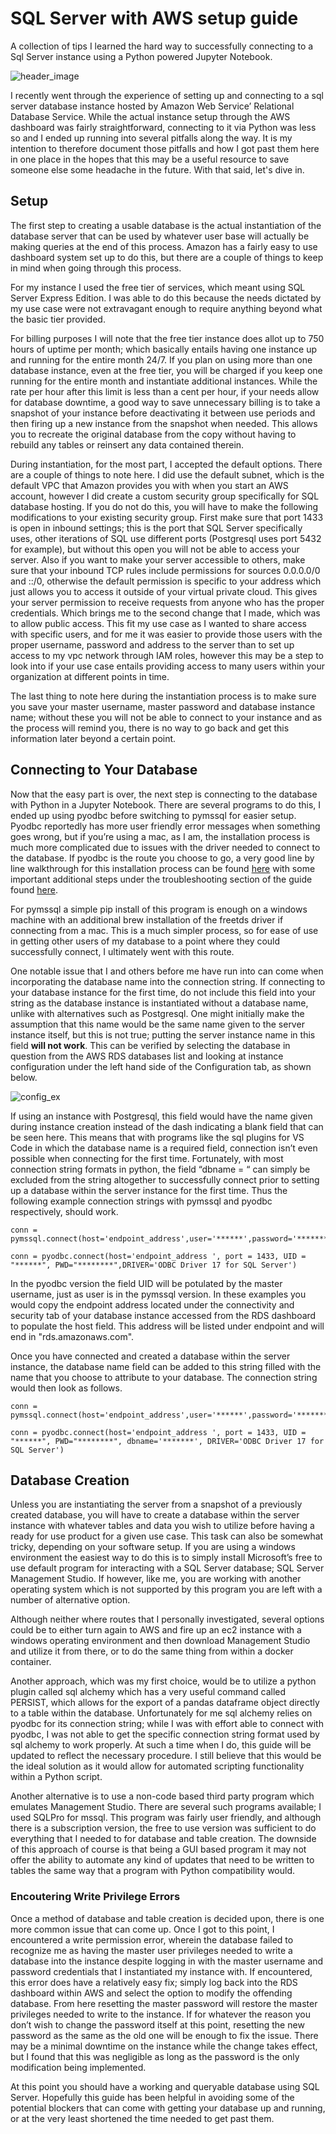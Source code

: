 # SQL Server with AWS setup guide
A collection of tips I learned the hard way to successfully connecting to a Sql Server instance using a Python powered Jupyter Notebook. 

![header_image](images/header1.jpg)

I recently went through the experience of setting up and connecting to a sql server database instance hosted by Amazon Web Service’ Relational Database Service. While the actual instance setup through the AWS dashboard was fairly straightforward, connecting to it via Python was less so and I ended up running into several pitfalls along the way. It is my intention to therefore document those pitfalls and how I got past them here in one place in the hopes that this may be a useful resource to save someone else some headache in the future. With that said, let's dive in.

## Setup

The first step to creating a usable database is the actual instantiation of the database server that can be used by whatever user base will actually be making queries at the end of this process. Amazon has a fairly easy to use dashboard system set up to do this, but there are a couple of things to keep in mind when going through this process. 

For my instance I used the free tier of services, which meant using SQL Server Express Edition. I was able to do this because the needs dictated by my use case were not extravagant enough to require anything beyond what the basic tier provided. 

For billing purposes I will note that the free tier instance does allot up to 750 hours of uptime per month; which basically entails having one instance up and running for the entire month 24/7. If you plan on using more than one database instance, even at the free tier, you will be charged if you keep one running for the entire month and instantiate additional instances. While the rate per hour after this limit is less than a cent per hour, if your needs allow for database downtime, a good way to save unnecessary billing is to take a snapshot of your instance before deactivating it between use periods and then firing up a new instance from the snapshot when needed. This allows you to recreate the original database from the copy without having to rebuild any tables or reinsert any data contained therein. 

During instantiation, for the most part, I accepted the default options. There are a couple of things to note here. I did use the default subnet, which is the default VPC that Amazon provides you with when you start an AWS account, however I did create a custom security group specifically for SQL database hosting. If you do not do this, you will have to make the following modifications to your existing security group. First make sure that port 1433 is open in inbound settings; this is the port that SQL Server specifically uses, other iterations of SQL use different ports (Postgresql uses port 5432 for example), but without this open you will not be able to access your server. Also if you want to make your server accessible to others, make sure that your inbound TCP rules include permissions for sources 0.0.0.0/0 and ::/0, otherwise the default permission is specific to your address which just allows you to access it outside of your virtual private cloud. This gives your server permission to receive requests from anyone who has the proper credentials. Which brings me to the second change that I made, which was to allow public access. This fit my use case as I wanted to share access with specific users, and for me it was easier to provide those users with the proper username, password and address to the server than to set up access to my vpc network through IAM roles, however this may be a step to look into if your use case entails providing access to many users within your organization at different points in time. 

The last thing to note here during the instantiation process is to make sure you save your master username, master password and database instance name; without these you will not be able to connect to your instance and as the process will remind you, there is no way to go back and get this information later beyond a certain point. 

## Connecting to Your Database

Now that the easy part is over, the next step is connecting to the database with Python in a Jupyter Notebook. There are several programs to do this, I ended up using pyodbc before switching to pymssql for easier setup. Pyodbc reportedly has more user friendly error messages when something goes wrong, but if you’re using a mac, as I am, the installation process is much more complicated due to issues with the driver needed to connect to the database. If pyodbc is the route you choose to go, a very good line by line walkthrough for this installation process can be found [here](https://pyhtonbeginner.blogspot.com/2019/10/installing-microsoft-odbc-driver-to.html) with some important additional steps under the troubleshooting section of the guide found [here](https://docs.microsoft.com/en-us/sql/connect/odbc/linux-mac/install-microsoft-odbc-driver-sql-server-macos?view=sql-server-ver15#troubleshooting). 

For pymssql a simple pip install of this program is enough on a windows machine with an additional brew installation of the freetds driver if connecting from a mac. This is a much simpler process, so for ease of use in getting other users of my database to a point where they could successfully connect, I ultimately went with this route. 

One notable issue that I and others before me have run into can come when incorporating the database name into the connection string. If connecting to your database instance for the first time, do not include this field into your string as the database instance is instantiated without a database name, unlike with alternatives such as Postgresql. One might initially make the assumption that this name would be the same name given to the server instance itself, but this is not true; putting the server instance name in this field **will not work**. This can be verified by selecting the database in question from the AWS RDS databases list and looking at instance configuration under the left hand side of the Configuration tab, as shown below. 

![config_ex](images/ex1.png)

If using an instance with Postgresql, this field would have the name given during instance creation instead of the dash indicating a blank field that can be seen here. This means that with programs like the sql plugins for VS Code in which the database name is a required field, connection isn’t even possible when connecting for the first time. Fortunately, with most connection string formats in python, the field “dbname = “ can simply be excluded from the string altogether to successfully connect prior to setting up a database within the server instance for the first time. Thus the following example connection strings with pymssql and pyodbc respectively, should work. 

    conn = pymssql.connect(host='endpoint_address',user='******',password='********')

	conn = pyodbc.connect(host='endpoint_address ', port = 1433, UID = "******", PWD="********",DRIVER='ODBC Driver 17 for SQL Server')

In the pyodbc version the field UID will be potulated by the master username, just as user is in the pymssql version. In these examples you would copy the endpoint address located under the connectivity and security tab of your database instance accessed from the RDS dashboard to populate the host field. This address will be listed under endpoint and will end in "rds.amazonaws.com". 

Once you have connected and created a database within the server instance, the database name field can be added to this string filled with the name that you choose to attribute to your database. The connection string would then look as follows.

    conn = pymssql.connect(host='endpoint_address',user='******',password='********',database='*******')

	conn = pyodbc.connect(host='endpoint_address ', port = 1433, UID = "******", PWD="********", dbname='*******', DRIVER='ODBC Driver 17 for SQL Server')


## Database Creation

Unless you are instantiating the server from a snapshot of a previously created database, you will have to create a database within the server instance with whatever tables and data you wish to utilize before having a ready for use product for a given use case. This task can also be somewhat tricky, depending on your software setup. If you are using a windows environment the easiest way to do this is to simply install Microsoft’s free to use default program for interacting with a SQL Server database; SQL Server Management Studio. If however, like me, you are working with another operating system which is not supported by this program you are left with a number of alternative option.

Although neither where routes that I personally investigated, several options could be to either turn again to AWS and fire up an ec2 instance with a windows operating environment and then download Management Studio and utilize it from there, or to do the same thing from within a docker container. 

Another approach, which was my first choice, would be to utilize a python plugin called sql alchemy which has a very useful command called PERSIST, which allows for the export of a pandas dataframe object directly to a table within the database. Unfortunately for me sql alchemy relies on pyodbc for its connection string; while I was with effort able to connect with pyodbc, I was not able to get the specific connection string format used by sql alchemy to work properly. At such a time when I do, this guide will be updated to reflect the necessary procedure. I still believe that this would be the ideal solution as it would allow for automated scripting functionality within a Python script. 

Another alternative is to use a non-code based third party program which emulates Management Studio. There are several such programs available; I used SQLPro for mssql. This program was fairly user friendly, and although there is a subscription version, the free to use version was sufficient to do everything that I needed to for database and table creation. The downside of this approach of course is that being a GUI based program it may not offer the ability to automate any kind of updates that need to be written to tables the same way that a program with Python compatibility would.

### Encoutering Write Privilege Errors

Once a method of database and table creation is decided upon, there is one more common issue that can come up. Once I got to this point, I encountered a write permission error, wherein the database failed to recognize me as having the master user privileges needed to write a database into the instance despite logging in with the master username and password credentials that I instantiated my instance with. If encountered, this error does have a relatively easy fix; simply log back into the RDS dashboard within AWS and select the option to modify the offending database. From here resetting the master password will restore the master privileges needed to write to the instance. If for whatever the reason you don’t wish to change the password itself at this point, resetting the new password as the same as the old one will be enough to fix the issue. There may be a minimal downtime on the instance while the change takes effect, but I found that this was negligible as long as the password is the only modification being implemented. 

At this point you should have a working and queryable database using SQL Server. Hopefully this guide has been helpful in avoiding some of the potential blockers that can come with getting your database up and running, or at the very least shortened the time needed to get past them. 
